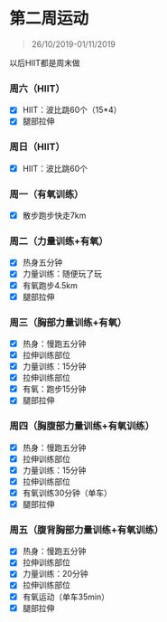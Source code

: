 # 第二周运动

>26/10/2019-01/11/2019

以后HIIT都是周末做

### 周六（HIIT）

- [x] HIIT：波比跳60个（15*4）
- [x] 腿部拉伸

### 周日（HIIT）

- [x] HIIT：波比跳60个

### 周一（有氧训练）

- [x] 散步跑步快走7km

### 周二（力量训练+有氧）

- [x] 热身五分钟
- [x] 力量训练：随便玩了玩
- [x] 有氧跑步4.5km
- [x] 腿部拉伸

### 周三（胸部力量训练+有氧）

- [x] 热身：慢跑五分钟
- [x] 拉伸训练部位
- [x] 力量训练：15分钟
- [x] 拉伸训练部位
- [x] 有氧：跑步15分钟
- [x] 腿部拉伸

### 周四（胸腹部力量训练+有氧训练）

- [x] 热身：慢跑五分钟
- [x] 拉伸训练部位
- [x] 力量训练：15分钟
- [x] 拉伸训练部位
- [x] 有氧训练30分钟（单车）
- [x] 腿部拉伸

### 周五（腹背胸部力量训练+有氧训练）

- [x] 热身：慢跑五分钟
- [x] 拉伸训练部位
- [x] 力量训练：20分钟
- [x] 拉伸训练部位
- [x] 有氧运动（单车35min）
- [x] 腿部拉伸